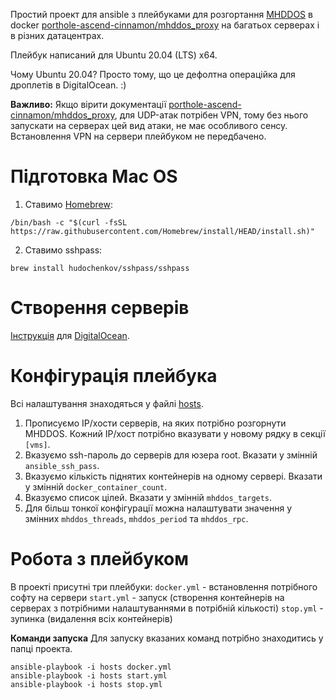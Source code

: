 Простий проект для ansible з плейбуками для розгортання [MHDDOS](https://github.com/MHProDev/MHDDoS) в docker [porthole-ascend-cinnamon/mhddos_proxy](https://github.com/porthole-ascend-cinnamon/mhddos_proxy) на багатьох серверах і в різних датацентрах.

Плейбук написаний для Ubuntu 20.04 (LTS) x64.

Чому Ubuntu 20.04? Просто тому, що це дефолтна операційка для дроплетів в DigitalOcean. :)

**Важливо:** Якщо вірити документації [porthole-ascend-cinnamon/mhddos_proxy](https://github.com/porthole-ascend-cinnamon/mhddos_proxy), для UDP-атак потрібен VPN, тому без нього запускати на серверах цей вид атаки, не має особливого сенсу. Встановлення VPN на сервери плейбуком не передбачено.

Підготовка Mac OS
========================
1. Ставимо [Homebrew](https://brew.sh/):
```shell
/bin/bash -c "$(curl -fsSL https://raw.githubusercontent.com/Homebrew/install/HEAD/install.sh)"
```
2. Ставимо sshpass:
```shell
brew install hudochenkov/sshpass/sshpass
```

Створення серверів
========================
[Інструкція](docs/digitalocean.md) для [DigitalOcean](https://www.digitalocean.com/).

Конфігурація плейбука
========================
Всі налаштування знаходяться у файлі [hosts](hosts).

1. Прописуємо IP/хости серверів, на яких потрібно розгорнути MHDDOS. Кожний IP/хост потрібно вказувати у новому рядку в секції `[vms]`.
2. Вказуємо ssh-пароль до серверів для юзера root. Вказати у змінній `ansible_ssh_pass`.
3. Вказуємо кількість піднятих контейнерів на одному сервері. Вказати у змінній `docker_container_count`.
4. Вказуємо список цілей. Вказати у змінній `mhddos_targets`.
5. Для більш тонкої конфігурації можна налаштувати значення у змінних `mhddos_threads`, `mhddos_period` та `mhddos_rpc`.

Робота з плейбуком
========================
В проекті присутні три плейбуки:
`docker.yml` - встановлення потрібного софту на сервери
`start.yml` - запуск (створення контейнерів на серверах з потрібними налаштуваннями в потрібній кількості)
`stop.yml` - зупинка (видалення всіх контейнерів)

**Команди запуска**
Для запуску вказаних команд потрібно знаходитись у папці проекта.

```shell
ansible-playbook -i hosts docker.yml
ansible-playbook -i hosts start.yml
ansible-playbook -i hosts stop.yml
```